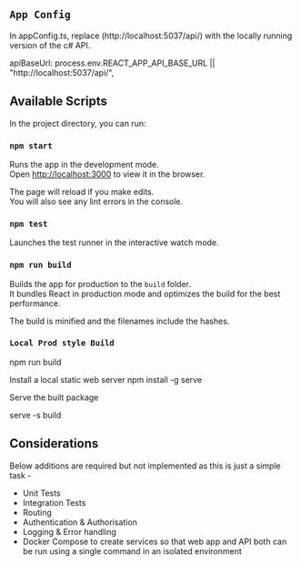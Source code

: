 

## `App Config`

In appConfig.ts, replace (http://localhost:5037/api/) with the locally running version of the c# API.

apiBaseUrl: process.env.REACT_APP_API_BASE_URL || "http://localhost:5037/api/",
  

## Available Scripts

In the project directory, you can run:

### `npm start`

Runs the app in the development mode.\
Open [http://localhost:3000](http://localhost:3000) to view it in the browser.

The page will reload if you make edits.\
You will also see any lint errors in the console.

### `npm test`

Launches the test runner in the interactive watch mode.

### `npm run build`

Builds the app for production to the `build` folder.\
It bundles React in production mode and optimizes the build for the best performance.

The build is minified and the filenames include the hashes.

### `Local Prod style Build`

  npm run build

Install a local static web server
  npm install -g serve

Serve the built package

  serve -s build


## Considerations

Below additions are required but not implemented as this is just a simple task - 
- Unit Tests 
- Integration Tests
- Routing
- Authentication & Authorisation 
- Logging & Error handling
- Docker Compose to create services so that web app and API both can be run using a single command in an isolated environment 

